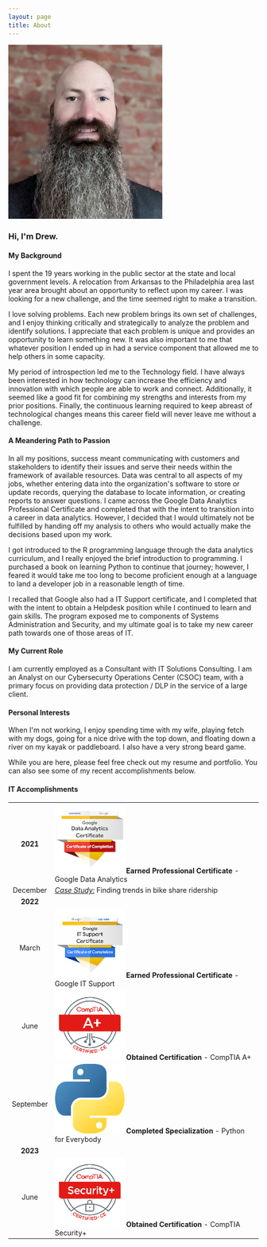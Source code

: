 ```yaml
---
layout: page
title: About
---
```

![](/images/profile.jpg)

### Hi, I'm Drew.

#### My Background
I spent the 19 years working in the public sector at the state and local government levels.  A relocation from Arkansas to the Philadelphia area last year area brought about an opportunity to reflect upon my career.  I was looking for a new challenge, and the time seemed right to make a transition.

I love solving problems.  Each new problem brings its own set of challenges, and I enjoy thinking critically and strategically to analyze the problem and identify solutions.  I appreciate that each problem is unique and provides an opportunity to learn something new.  It was also important to me that whatever position I ended up in had a service component that allowed me to help others in some capacity.

My period of introspection led me to the Technology field.  I have always been interested in how technology can increase the efficiency and innovation with which people are able to work and connect.  Additionally, it seemed like a good fit for combining my strengths and interests from my prior positions.  Finally, the continuous learning required to keep abreast of technological changes means this career field will never leave me without a challenge.

#### A Meandering Path to Passion
In all my positions, success meant communicating with customers and stakeholders to identify their issues and serve their needs within the framework of available resources.  Data was central to all aspects of my jobs, whether entering data into the organization's software to store or update records, querying the database to locate information, or creating reports to answer questions. I came across the Google Data Analytics Professional Certificate and completed that with the intent to transition into a career in data analytics.  However, I decided that I would ultimately not be fulfilled by handing off my analysis to others who would actually make the decisions based upon my work. 

I got introduced to the R programming language through the data analytics curriculum, and I really enjoyed the brief introduction to programming.  I purchased a book on learning Python to continue that journey; however, I feared it would take me too long to become proficient enough at a language to land a developer job in a reasonable length of time.

I recalled that Google also had a IT Support certificate, and I completed that with the intent to obtain a Helpdesk position while I continued to learn and gain skills.  The program exposed me to components of Systems Administration and Security, and my ultimate goal is to take my new career path towards one of those areas of IT.

#### My Current Role
I am currently employed as a Consultant with IT Solutions Consulting.  I am an Analyst on our Cybersecurty Operations Center (CSOC) team, with a primary focus on providing data protection / DLP in the service of a large client.

#### Personal Interests
When I'm not working, I enjoy spending time with my wife, playing fetch with my dogs, going for a nice drive with the top down, and floating down a river on my kayak or paddleboard.  I also have a very strong beard game.

While you are here, please feel free check out my resume and portfolio.  You can also see some of my recent accomplishments below.

#### IT Accomplishments

|		|		|
| :-----: | :----- |
| **2021**  | ![Certificate](/images/professional-certificate.png) **Earned Professional Certificate** - Google Data Analytics |
| December      | [_Case Study:_](https://github.com/drewbrinkley/CaseStudy-CyclisticBikeShare) Finding trends in bike share ridership |
| **2022** |  |
| March | ![Badge](/images/google-it-support-certificate.png) **Earned Professional Certificate** - Google IT Support |
| June  | ![A+ Badge](/images/comptia-a-ce-certification.1.png) **Obtained Certification** - CompTIA A+  |
| September | ![Python](/images/python-logo.png) **Completed Specialization** - Python for Everybody |
| **2023** |  |
| June  | ![Security+ Badge](/images/comptia-security-ce-certification.png) **Obtained Certification** - CompTIA Security+ |
